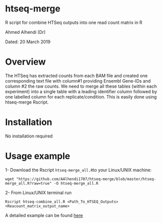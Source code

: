# htseq-merge
R script for combine HTSeq outputs into one read count matrix in R

Ahmed Alhendi (Dr)

Dated: 20 March 2019

# Overview
The HTSeq has extracted counts from each BAM file and created one corresponding text file with column#1 providing Ensembl Gene-IDs and column #2 the raw counts. We need to merge all these tables (within each experiment) into a single table with a leading identifier column followed by one labelled column for each replicate/condition. This is easily done using htseq-merge Rscript.

# Installation 
No installation required


# Usage example

1- Download the Rscript `htseq-merge_all.R`to your Linux/UNIX machine:

```shell
wget "https://github.com/AAlhendi1707/htseq-merge/blob/master/htseq-merge_all.R?raw=true" -O htseq-merge_all.R
```

2- From Linux/UNIX terminal run
```shell
Rscript htseq-combine_all.R <Path_To_HTSEQ_Outputs> <Reacount_matrix_output_name>
```

A detailed example can be found [here](https://ahmedalhendi0.wordpress.com/2019/03/20/combine-htseq-outputs-into-one-read-count-matrix-in-r/)
